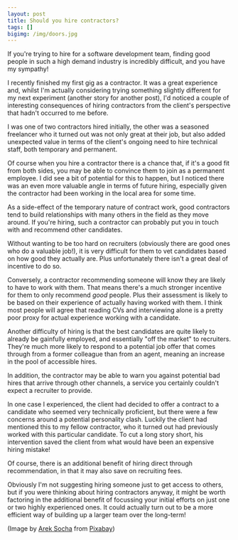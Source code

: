 ```yaml
---
layout: post
title: Should you hire contractors?
tags: []
bigimg: /img/doors.jpg
---
```


If you're trying to hire for a software development team, finding good people in such a high demand industry is incredibly difficult, and you have my sympathy!

I recently finished my first gig as a contractor. It was a great experience and, whilst I'm actually considering trying something slightly different for my next experiment (another story for another post), I'd noticed a couple of interesting consequences of hiring contractors from the client's perspective that hadn't occurred to me before.

I was one of two contractors hired initially, the other was a seasoned freelancer who it turned out was not only great at their job, but also added unexpected value in terms of the client's ongoing need to hire technical staff, both temporary and permanent.

Of course when you hire a contractor there is a chance that, if it's a good fit from both sides, you may be able to convince them to join as a permanent employee. I did see a bit of potential for this to happen, but I noticed there was an even more valuable angle in terms of future hiring, especially given the contractor had been working in the local area for some time.

As a side-effect of the temporary nature of contract work, good contractors tend to build relationships with many others in the field as they move around. If you're hiring, such a contractor can probably put you in touch with and recommend other candidates.

Without wanting to be too hard on recruiters (obviously there are good ones who do a valuable job!), it is very difficult for them to vet candidates based on how good they actually are. Plus unfortunately there isn't a great deal of incentive to do so.

Conversely, a contractor recommending someone will know they are likely to have to work with them. That means there's a much stronger incentive for them to only recommend _good_ people. Plus their assessment is likely to be based on their experience of actually having worked with them. I think most people will agree that reading CVs and interviewing alone is a pretty poor proxy for actual experience working with a candidate.

Another difficulty of hiring is that the best candidates are quite likely to already be gainfully employed, and essentially "off the market" to recruiters. They're much more likely to respond to a potential job offer that comes through from a former colleague than from an agent, meaning an increase in the pool of accessible hires.

In addition, the contractor may be able to warn you against potential bad hires that arrive through other channels, a service you certainly couldn't expect a recruiter to provide.

In one case I experienced, the client had decided to offer a contract to a candidate who seemed very technically proficient, but there were a few concerns around a potential personality clash. Luckily the client had mentioned this to my fellow contractor, who it turned out had previously worked with this particular candidate. To cut a long story short, his intervention saved the client from what would have been an expensive hiring mistake!

Of course, there is an additional benefit of hiring direct through recommendation, in that it may also save on recruiting fees.

Obviously I'm not suggesting hiring someone just to get access to others, but if you were thinking about hiring contractors anyway, it might be worth factoring in the additional benefit of focussing your initial efforts on just one or two highly experienced ones. It could actually turn out to be a more efficient way of building up a larger team over the long-term!

(Image by [Arek Socha](https://pixabay.com/users/qimono-1962238/?utm_source=link-attribution&utm_medium=referral&_campaign=image&_content=1767562) from [Pixabay](https://pixabay.com/?utm_source=link-attribution&utm_medium=referral&utm_campaign=image&utm_content=1767562))

